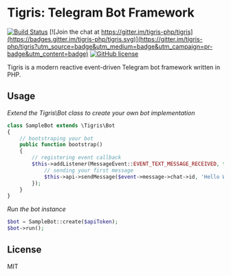 # Tigris: Telegram Bot Framework #

[![Build Status](https://travis-ci.org/tigris-php/tigris.svg?branch=master)](https://travis-ci.org/tigris-php/tigris)
[![Join the chat at https://gitter.im/tigris-php/tigris](https://badges.gitter.im/tigris-php/tigris.svg)](https://gitter.im/tigris-php/tigris?utm_source=badge&utm_medium=badge&utm_campaign=pr-badge&utm_content=badge)
[![GitHub license](https://img.shields.io/badge/license-MIT-blue.svg)](https://raw.githubusercontent.com/tigris-php/tigris/master/LICENSE.md)

Tigris is a modern reactive event-driven Telegram bot framework written in PHP.

## Usage

*Extend the Tigris\Bot class to create your own bot implementation*
```php
class SampleBot extends \Tigris\Bot
{
    // bootstraping your bot
    public function bootstrap()
    {
        // registering event callback
        $this->addListener(MessageEvent::EVENT_TEXT_MESSAGE_RECEIVED, function(MessageEvent $event) {
            // sending your first message
            $this->api->sendMessage($event->message->chat->id, 'Hello World!');
        });   
    }
}
```
*Run the bot instance*
```php
$bot = SampleBot::create($apiToken);
$bot->run();
```

## License

MIT
